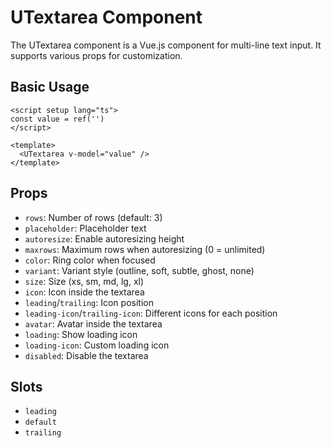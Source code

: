 # UTextarea Component

The UTextarea component is a Vue.js component for multi-line text input. It supports various props for customization.

## Basic Usage

```vue
<script setup lang="ts">
const value = ref('')
</script>

<template>
  <UTextarea v-model="value" />
</template>
```

## Props

- `rows`: Number of rows (default: 3)
- `placeholder`: Placeholder text
- `autoresize`: Enable autoresizing height
- `maxrows`: Maximum rows when autoresizing (0 = unlimited)
- `color`: Ring color when focused
- `variant`: Variant style (outline, soft, subtle, ghost, none)
- `size`: Size (xs, sm, md, lg, xl)
- `icon`: Icon inside the textarea
- `leading`/`trailing`: Icon position
- `leading-icon`/`trailing-icon`: Different icons for each position
- `avatar`: Avatar inside the textarea
- `loading`: Show loading icon
- `loading-icon`: Custom loading icon
- `disabled`: Disable the textarea

## Slots

- `leading`
- `default`
- `trailing`
